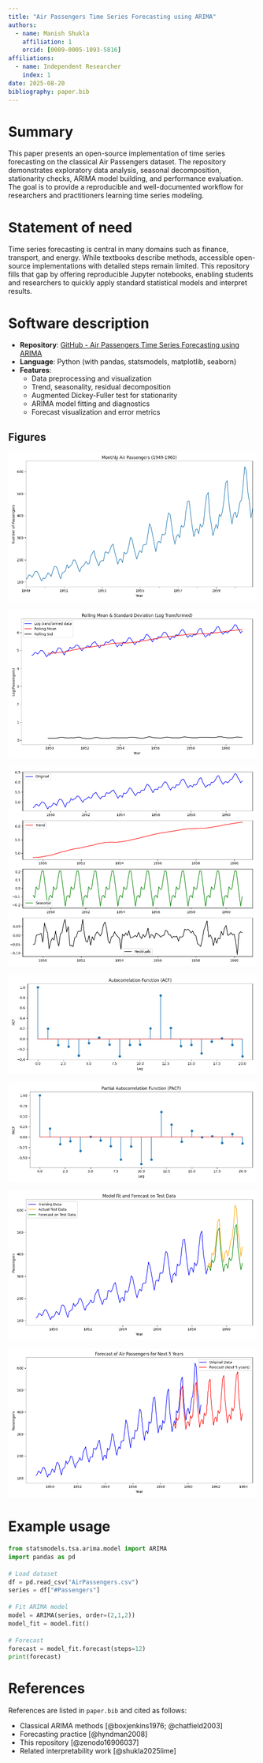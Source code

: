 ```yaml
---
title: "Air Passengers Time Series Forecasting using ARIMA"
authors:
  - name: Manish Shukla
    affiliation: 1
    orcid: [0009-0005-1093-5816]
affiliations:
  - name: Independent Researcher
    index: 1
date: 2025-08-20
bibliography: paper.bib
---
```


# Summary

This paper presents an open-source implementation of time series forecasting on the classical Air Passengers dataset. The repository demonstrates exploratory data analysis, seasonal decomposition, stationarity checks, ARIMA model building, and performance evaluation. The goal is to provide a reproducible and well-documented workflow for researchers and practitioners learning time series modeling.

# Statement of need

Time series forecasting is central in many domains such as finance, transport, and energy. While textbooks describe methods, accessible open-source implementations with detailed steps remain limited. This repository fills that gap by offering reproducible Jupyter notebooks, enabling students and researchers to quickly apply standard statistical models and interpret results.

# Software description

- **Repository**: [GitHub - Air Passengers Time Series Forecasting using ARIMA](https://github.com/Manishms18/Air-Passengers-Time-Series-Forecasting-using-ARIMA)
- **Language**: Python (with pandas, statsmodels, matplotlib, seaborn)
- **Features**:
  - Data preprocessing and visualization
  - Trend, seasonality, residual decomposition
  - Augmented Dickey-Fuller test for stationarity
  - ARIMA model fitting and diagnostics
  - Forecast visualization and error metrics

## Figures
![Figure 1: Original Air Passengers time series showing clear upward trend and seasonality.](figures/original_series.png)

![Figure 2: Rolling mean and standard deviation illustrating trend and heteroskedasticity.](figures/rolling_mean_std.png)

![Figure 3: Decomposition of the series into trend, seasonal, and residual components.](figures/decomposition.png)

![Figure 4: Autocorrelation Function (ACF) plot showing significant seasonal lags.](figures/acf_plot.png)

![Figure 5: Partial Autocorrelation Function (PACF) plot assisting ARIMA model order selection.](figures/pacf_plot.png)

![Figure 6: Model fit versus test data, highlighting forecast accuracy.](figures/fit_vs_test.png)

![Figure 7: Future forecast of air passengers using the selected ARIMA model.](figures/future_forecast.png)

# Example usage

```python
from statsmodels.tsa.arima.model import ARIMA
import pandas as pd

# Load dataset
df = pd.read_csv("AirPassengers.csv")
series = df["#Passengers"]

# Fit ARIMA model
model = ARIMA(series, order=(2,1,2))
model_fit = model.fit()

# Forecast
forecast = model_fit.forecast(steps=12)
print(forecast)
```

# References

References are listed in `paper.bib` and cited as follows:  
- Classical ARIMA methods [@boxjenkins1976; @chatfield2003]  
- Forecasting practice [@hyndman2008]  
- This repository [@zenodo16906037]  
- Related interpretability work [@shukla2025lime]  
